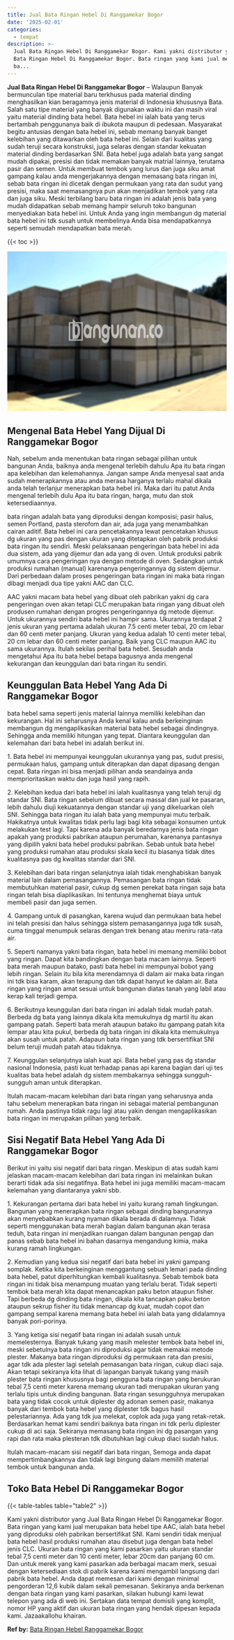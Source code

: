 ```yaml
---
title: Jual Bata Ringan Hebel Di Ranggamekar Bogor
date: '2025-02-01'
categories:
  - tempat
description: >-
  Jual Bata Ringan Hebel Di Ranggamekar Bogor. Kami yakni distributor yang Jual
  Bata Ringan Hebel Di Ranggamekar Bogor. Bata ringan yang kami jual merupakan
  ba...
---
```


**Jual Bata Ringan Hebel Di Ranggamekar Bogor** – Walaupun Banyak bermunculan tipe material baru terkhusus pada material dinding menghasilkan kian beragamnya jenis material di Indonesia khususnya Bata. Salah satu tipe material yang banyak digunakan waktu ini dan masih viral yaitu material dinding bata hebel. Bata hebel ini ialah bata yang terus bertambah penggunanya baik di ibukota maupun di pedesaan. Masyarakat begitu antusias dengan bata hebel ini, sebab memang banyak banget kelebihan yang ditawarkan oleh bata hebel ini. Selain dari kualitas yang sudah teruji secara konstruksi, juga selaras dengan standar kekuatan material dinding berdasarkan SNI. Bata hebel juga adalah bata yang sangat mudah dipakai, presisi dan tidak memakan banyak matrial lainnya, terutama pasir dan semen. Untuk membuat tembok yang lurus dan juga siku amat gampang kalau anda mengerjakannya dengan memasang bata ringan ini, sebab bata ringan ini dicetak dengan permukaan yang rata dan sudut yang presisi, maka saat memasangnya pun akan menjadikan tembok yang rata dan juga siku. Meski terbilang baru bata ringan ini adalah jenis bata yang mudah didapatkan sebab memang hampir seluruh toko bangunan menyediakan bata hebel ini. Untuk Anda yang ingin membangun dg material bata hebel ini tdk susah untuk membelinya Anda bisa mendapatkannya seperti semudah mendapatkan bata merah.

{{< toc >}}

![Jual Bata Ringan Hebel Di Ranggamekar Bogor](/images/jual-hebel-murah-35.png)

## Mengenal Bata Hebel Yang Dijual Di Ranggamekar Bogor

Nah, sebelum anda menentukan bata ringan sebagai pilihan untuk bangunan Anda, baiknya anda mengenal terlebih dahulu Apa itu bata ringan apa kelebihan dan kelemahannya. Jangan sampe Anda menyesal saat anda sudah menerapkannya atau anda merasa harganya terlalu mahal dikala anda telah terlanjur menerapkan bata hebel ini. Maka dari itu patut Anda mengenal terlebih dulu Apa itu bata ringan, harga, mutu dan stok ketersediaannya.

bata ringan adalah bata yang diproduksi dengan komposisi; pasir halus, semen Portland, pasta sterofom dan air, ada juga yang menambahkan cairan aditif. Bata hebel ini cara pencetakannya lewat pencetakan khusus dg ukuran yang pas dengan ukuran yang ditetapkan oleh pabrik produksi bata ringan itu sendiri. Meski pelaksanaan pengeringan bata hebel ini ada dua sistem, ada yang dijemur dan ada yang di oven. Untuk produksi pabrik umumnya cara pengeringan nya dengan metode di oven. Sedangkan untuk produksi rumahan (manual) karenanya pengeringannya dg sistem dijemur. Dari perbedaan dalam proses pengeringan bata ringan ini maka bata ringan dibagi menjadi dua tipe yakni AAC dan CLC.

AAC yakni macam bata hebel yang dibuat oleh pabrikan yakni dg cara pengeringan oven akan tetapi CLC merupakan bata ringan yang dibuat oleh produsen rumahan dengan progres pengeringannya dg metode dijemur. Untuk ukurannya sendiri bata hebel ini hampir sama. Ukurannya terdapat 2 jenis ukuran yang pertama adalah ukuran 7.5 centi meter tebal, 20 cm lebar dan 60 centi meter panjang. Ukuran yang kedua adalah 10 centi meter tebal, 20 cm lebar dan 60 centi meter panjang. Baik yang CLC maupun AAC itu sama ukurannya. Itulah sekilas perihal bata hebel. Sesudah anda mengetahui Apa itu bata hebel betapa bagusnya anda mengenal kekurangan dan keunggulan dari bata ringan itu sendiri.

## Keunggulan Bata Hebel Yang Ada Di Ranggamekar Bogor

bata hebel sama seperti jenis material lainnya memiliki kelebihan dan kekurangan. Hal ini seharusnya Anda kenal kalau anda berkeinginan membangun dg mengaplikasikan material bata hebel sebagai dindingnya. Sehingga anda memiliki hitungan yang tepat. Diantara keunggulan dan kelemahan dari bata hebel ini adalah berikut ini.

1\. Bata hebel ini mempunyai keunggulan ukurannya yang pas, sudut presisi, permukaan halus, gampang untuk diterapkan dan dapat dipasang dengan cepat. Bata ringan ini bisa menjadi pilihan anda seandainya anda memprioritaskan waktu dan juga hasil yang rapih.

2\. Kelebihan kedua dari bata hebel ini ialah kualitasnya yang telah teruji dg standar SNI. Bata ringan sebelum dibuat secara massal dan jual ke pasaran, lebih dahulu diuji kekuatannya dengan standar uji yang dikeluarkan oleh SNI. Sehingga bata ringan itu ialah bata yang mempunyai mutu terbaik. Hakikatnya untuk kwalitas tidak perlu lagi bagi kita sebagai konsumen untuk melakukan test lagi. Tapi karena ada banyak beredarnya jenis bata ringan apakah yang produksi pabrikan ataupun perumahan, karenanya pantasnya yang dipilih yakni bata hebel produksi pabrikan. Sebab untuk bata hebel yang produksi rumahan atau produksi skala kecil itu biasanya tidak dites kualitasnya pas dg kwalitas standar dari SNI.

3\. Kelebihan dari bata ringan selanjutnya ialah tidak menghabiskan banyak material lain dalam pemasangannya. Pemasangan bata ringan tidak membutuhkan material pasir, cukup dg semen perekat bata ringan saja bata ringan telah bisa diaplikasikan. Ini tentunya menghemat biaya untuk membeli pasir dan juga semen.

4\. Gampang untuk di pasangkan, karena wujud dan permukaan bata hebel ini telah presisi dan halus sehingga sistem pemasangannya juga tdk susah, cuma tinggal menumpuk selaras dengan trek benang atau meniru rata-rata air.

5\. Seperti namanya yakni bata ringan, bata hebel ini memang memiliki bobot yang ringan. Dapat kita bandingkan dengan bata macam lainnya. Seperti bata merah maupun batako, pasti bata hebel ini mempunyai bobot yang lebih ringan. Selain itu bila kita merendamnya di dalam air maka bata ringan ini tdk bisa karam, akan terapung dan tdk dapat hanyut ke dalam air. Bata ringan yang ringan amat sesuai untuk bangunan diatas tanah yang labil atau kerap kali terjadi gempa.

6\. Berikutnya keunggulan dari bata ringan ini adalah tidak mudah patah. Berbeda dg bata yang lainnya dikala kita memukulnya dg martil itu akan gampang patah. Seperti bata merah ataupun batako itu gampang patah kita lempar atau kita pukul, berbeda dg bata ringan ini dikala kita memukulnya akan susah untuk patah. Adapaun bata ringan yang tdk bersertifikat SNI belum teruji mudah patah atau tidaknya.

7\. Keunggulan selanjutnya ialah kuat api. Bata hebel yang pas dg standar nasional Indonesia, pasti kuat terhadap panas api karena bagian dari uji tes kualitas bata hebel adalah dg sistem membakarnya sehingga sungguh-sungguh aman untuk diterapkan.

Itulah macam-macam kelebihan dari bata ringan yang seharusnya anda tahu sebelum menerapkan bata ringan ini sebagai material pembangunan rumah. Anda pastinya tidak ragu lagi atau yakin dengan mengaplikasikan bata ringan ini merupakan pilihan yang terbaik.

## Sisi Negatif Bata Hebel Yang Ada Di Ranggamekar Bogor

Berikut ini yaitu sisi negatif dari bata ringan. Meskipun di atas sudah kami jelaskan macam-macam kelebihan dari bata ringan ini melainkan bukan berarti tidak ada sisi negatifnya. Bata hebel ini juga memiliki macam-macam kelemahan yang diantaranya yakni sbb.

1\. Kekurangan pertama dari bata hebel ini yaitu kurang ramah lingkungan. Bangunan yang menerapkan bata ringan sebagai dinding bangunannya akan menyebabkan kurang nyaman dikala berada di dalamnya. Tidak seperti menggunakan bata merah bagian dalam bangunan akan terasa teduh, bata ringan ini menjadikan ruangan dalam bangunan pengap dan panas sebab bata hebel ini bahan dasarnya mengandung kimia, maka kurang ramah lingkungan.

2\. Kemudian yang kedua sisi negatif dari bata hebel ini yakni gampang somplak. Ketika kita berkeinginan menggantung sebuah lemari pada dinding bata hebel, patut diperhitungkan kembali kualitasnya. Sebab tembok bata ringan ini tidak bisa menampung muatan yang terlalu berat. Tidak seperti tembok bata merah kita dapat menancapkan paku beton ataupun fisher. Tapi berbeda dg dinding bata ringan, dikala kita tancapkan paku beton ataupun sekrup fisher itu tidak menancap dg kuat, mudah copot dan gampang sempal karena memang bata hebel ini ialah bata yang didalamnya banyak pori-porinya.

3\. Yang ketiga sisi negatif bata ringan ini adalah susah untuk memelesternya. Banyak tukang yang masih melester tembok bata hebel ini, meski sebetulnya bata ringan ini diproduksi agar tidak memakai metode plester. Makanya bata ringan diproduksi dg permukaan rata dan presisi, agar tdk ada plester lagi setelah pemasangan bata ringan, cukup diaci saja. Akan tetapi sekiranya kita lihat di lapangan banyak tukang yang masih plester bata ringan khususnya bagi pengguna bata ringan yang berukuran tebal 7,5 centi meter karena memang ukuran tadi merupakan ukuran yang terlalu tipis untuk dinding bangunan. Bata ringan sesungguhnya merupakan bata yang tidak cocok untuk diplester dg adonan semen pasir, makanya banyak dari tembok bata hebel yang diplester tdk bagus hasil pelestariannya. Ada yang tdk jua melekat, coplok ada juga yang retak-retak. Berdasarkan hemat kami sendiri baiknya bata ringan ini tdk perlu diplester cukup di aci saja. Sekiranya memasang bata ringan ini dg pasangan yang rapi dan rata maka plesteran tdk dibutuhkan lagi cukup diaci sudah halus.

Itulah macam-macam sisi negatif dari bata ringan, Semoga anda dapat mempertimbangkannya dan tidak lagi bingung dalam memilih material tembok untuk bangunan anda.

## Toko Bata Hebel Di Ranggamekar Bogor

{{< table-tables table="table2" >}}

Kami yakni distributor yang Jual Bata Ringan Hebel Di Ranggamekar Bogor. Bata ringan yang kami jual merupakan bata hebel tipe AAC, ialah bata hebel yang diproduksi oleh pabrikan bersertifikat SNI. Kami sendiri tidak menjual bata hebel hasil produksi rumahan atau disebut juga dengan bata hebel jenis CLC. Ukuran bata ringan yang kami pasarkan yaitu ukuran standar tebal 7,5 centi meter dan 10 centi meter, lebar 20cm dan panjang 60 cm. Dan untuk merek yang kami pasarkan ada berbagai macam merk, sesuai dengan ketersediaan stok di pabrik karena kami mengambil langsung dari pabrik bata hebel. Anda dapat memesan dari kami dengan minimal pengorderan 12,6 kubik dalam sekali pemesanan. Sekiranya anda berkenan dengan bata ringan yang kami pasarkan, silakan hubungi kami lewat telepon yang ada di web ini. Sertakan data tempat domisili yang komplit, nomor HP yang aktif dan ukuran bata ringan yang hendak dipesan kepada kami. Jazaakallohu khairan.

**Ref by:** [Bata Ringan Hebel Ranggamekar Bogor](https://id.wikipedia.org/wiki/Bata)
